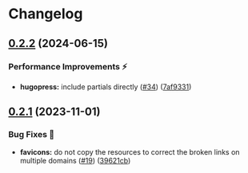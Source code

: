 # Changelog

## [0.2.2](https://github.com/hugomods/seo/compare/modules/favicons/v0.2.1...modules/favicons/v0.2.2) (2024-06-15)


### Performance Improvements ⚡️

* **hugopress:** include partials directly ([#34](https://github.com/hugomods/seo/issues/34)) ([7af9331](https://github.com/hugomods/seo/commit/7af933144550b973309120ff3404c9001552e769))

## [0.2.1](https://github.com/hugomods/seo/compare/modules/favicons/v0.2.0...modules/favicons/v0.2.1) (2023-11-01)


### Bug Fixes 🐞

* **favicons:** do not copy the resources to correct the broken links on multiple domains ([#19](https://github.com/hugomods/seo/issues/19)) ([39621cb](https://github.com/hugomods/seo/commit/39621cbaacebb8759992c4e0088769e91ddcbfdc))
